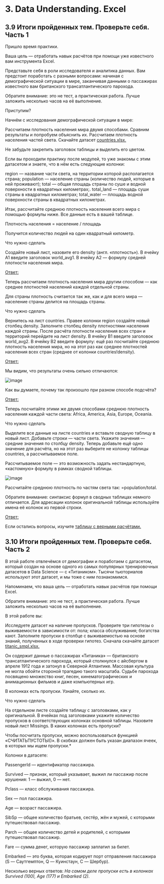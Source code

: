 # 3. Data Understanding. Excel

## 3.9 Итоги пройденных тем. Проверьте себя. Часть 1

Пришло время практики. 

Ваша цель — отработать навык расчётов при помощи уже известного вам инструмента Excel.

Представьте себя в роли исследователя и аналитика данных. Вам предстоит поработать с разными вопросами: начиная с демографической ситуации в мире, заканчивая данными о пассажирах известного вам британского трансатлантического парохода. 

Обратите внимание: это не тест, а практическая работа. Лучше заложить несколько часов на её выполнение.

Приступим? 

Начнём с исследования демографической ситуации в мире:

Рассчитаем плотность населения мира двумя способами.
Сравним результаты и попробуем объяснить их.
Рассчитаем плотность населения частей света.
Скачайте датасет [countries.xlsx.](https://github.com/UzunDemir/uzundemir.github.io/blob/master/other_files/%D0%9A%D0%BE%D0%BF%D0%B8%D1%8F%20countries.xlsx)

Не забудьте закрепить заголовок таблицы и выделить его цветом.

Если вы проходили практику после модулей, то уже знакомы с этим датасетом и знаете, что в нём есть следующие колонки:

region — название части света, на территории которой располагается страна;
population — население страны (количество людей, которые в ней проживают);
total — общая площадь страны по суше и водной поверхности в квадратных километрах;.
total_land — площадь суши страны в квадратных километрах;
total_water — площадь водной поверхности страны в квадратных километрах.

Итак, рассчитайте среднюю плотность населения всего мира с помощью формулы ниже. Все данные есть в вашей таблице.

Плотность населения = население / площадь


Получится количество людей на один квадратный километр.



Что нужно сделать

Создайте новый лист, назовите его density (англ. «плотность»).
В ячейку A1 введите заголовок world_avg1.
В ячейку A2 — формулу средней плотности населения мира. 

[Ответ:](https://github.com/UzunDemir/uzundemir.github.io/blob/master/other_pages/answer_1.md)

Теперь рассчитаем плотность населения мира другим способом — как среднее плотностей населений каждой отдельной страны.

Для страны плотность считается так же, как и для всего мира — население страны делится на площадь страны. 

Что нужно сделать

Вернитесь на лист countries. Правее колонки region создайте новый столбец density. 
Заполните столбец density плотностями населения каждой страны. 
После расчёта плотности населения всех стран и территорий перейдите на лист density. В ячейку B1 введите заголовок world_avg2.
В ячейку B2 введите формулу: ещё раз посчитайте среднюю плотность населения мира, но на этот раз как среднее плотностей населения всех стран (среднее от колонки countries!density).

[Ответ:](https://github.com/UzunDemir/uzundemir.github.io/blob/master/other_pages/answer_2.md)

Мы видим, что результаты очень сильно отличаются:

![image](https://user-images.githubusercontent.com/94790150/219924034-bcc689eb-bc4a-4a91-966d-19659f226a12.png)


Как вы думаете, почему так произошло при разном способе подсчёта? 

[Ответ:](https://github.com/UzunDemir/uzundemir.github.io/blob/master/other_pages/answer_3.md)

Теперь посчитайте этими же двумя способами среднюю плотность населения каждой части света: Africa, America, Asia, Europe, Oceania.



Что нужно сделать

Выделите все данные на листе countries и вставьте сводную таблицу в новый лист.
Добавьте строки — части света. Укажите значения — средние значения по столбцу density. 
Теперь добавьте ещё одно значение для расчёта, но на этот раз выберите не колонку таблицы countries, а рассчитываемое поле.

Рассчитываемое поле — это возможность задать нестандартную, «кастомную» формулу в рамках сводной таблицы. 

![image](https://user-images.githubusercontent.com/94790150/219924680-81461f1d-6817-42bb-a071-92c497897671.png)


Рассчитайте среднюю плотность по частям света так: =population/total.

Обратите внимание: синтаксис формул в сводных таблицах немного отличается. Для адресации колонок оригинальной таблицы используйте имена её колонок из первой строки.

[Ответ:](https://github.com/UzunDemir/uzundemir.github.io/blob/master/other_pages/answer_4.md)

Если остались вопросы, изучите [таблицу с верными расчётами.](https://github.com/UzunDemir/uzundemir.github.io/blob/master/other_files/%D0%9A%D0%BE%D0%BF%D0%B8%D1%8F%20countries_hw1_reference.xlsx)

## 3.10 Итоги пройденных тем. Проверьте себя. Часть 2

В этой работе отвлечёмся от демографии и поработаем с датасетом, который создан на основе одного из самых популярных тренировочных датасетов в Data Science — с «Титаником». Тысячи тьюториалов используют этот датасет, и мы тоже с ним познакомимся. 

Напоминаем, что ваша цель — отработать навык расчётов при помощи Excel.

Обратите внимание: это не тест, а практическая работа. Лучше заложить несколько часов на её выполнение.

В этой работе вы:

Исследуете датасет на наличие пропусков.
Проверите три гипотезы о выживаемости в зависимости от: 
пола;
класса обслуживания;
богатства кают.
Заполните пропуски в столбце с выживаемостью на основе знаний, полученных в ходе проверки гипотез. 
Сначала скачайте датасет [titanic_smpl.xlsx.](https://github.com/UzunDemir/uzundemir.github.io/blob/master/other_files/%D0%9A%D0%BE%D0%BF%D0%B8%D1%8F%20titanic_smpl.xlsx)

Он содержит данные о пассажирах «Титаника» — британского трансатлантического парохода, который столкнулся с айсбергом в апреле 1912 года и затонул в Северной Атлантике. Массовая культура не могла обойти стороной трагедию такого масштаба. Судьбе парохода посвящено множество книг, песен, кинематографических и анимационных фильмов и даже компьютерных игр.

В колонках есть пропуски. Узнайте, сколько их.

Что нужно сделать

На отдельном листе создайте таблицу с заголовками, как у оригинальной.
В ячейках под заголовками укажите количество пропусков в соответствующих колонках основной таблицы.
Назовите новый лист Missings.
В каких колонках есть пропуски? 



Чтобы посчитать пропуски, можно воспользоваться функцией «СЧИТАТЬПУСТОТЫ()». В скобках должен быть указан диапазон ячеек, в которых мы ищем пропуски.*





Колонки в датасете:

PassengerId — идентификатор пассажира.

Survived — признак, который указывает, выжил ли пассажир после крушения: 1 — выжил, 0 — нет.

Pclass — класс обслуживания пассажира.

Sex — пол пассажира.

Age — возраст пассажира.

SibSp — общее количество братьев, сестёр, жён и мужей, с которыми путешествовал пассажир.

Parch — общее количество детей и родителей, с которыми путешествовал пассажир.

Fare — сумма денег, которую пассажир заплатил за билет.

Embarked — это буква, которая кодирует порт отправления пассажира (S — Саутгемптон, Q — Куинстаун, C — Шербур).

Несколько верных ответов: *На самом деле пропуски есть в колонках Survived (100), Age (177) и Embarked (2).*
